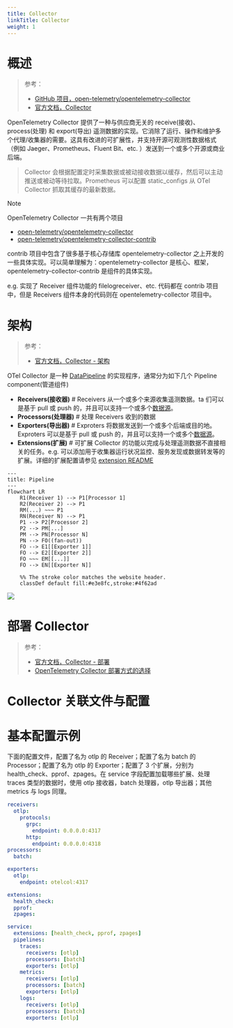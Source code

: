 ```yaml
---
title: Collector
linkTitle: Collector
weight: 1
---
```


# 概述

> 参考：
>
> - [GitHub 项目，open-telemetry/opentelemetry-collector](https://github.com/open-telemetry/opentelemetry-collector)
> - [官方文档，Collector](https://opentelemetry.io/docs/collector/)

OpenTelemetry Collector 提供了一种与供应商无关的 receive(接收)、process(处理) 和 export(导出) 遥测数据的实现。它消除了运行、操作和维护多个代理/收集器的需要。这具有改进的可扩展性，并支持开源可观测性数据格式（例如 Jaeger、Prometheus、Fluent Bit、etc. ）发送到一个或多个开源或商业后端。

> Collector 会根据配置定时采集数据或被动接收数据以缓存，然后可以主动推送或被动等待拉取。Prometheus 可以配置 static_configs 从 OTel Collector 抓取其缓存的最新数据。

> [!Note]
> OpenTelemetry Collector 一共有两个项目
>
> - [open-telemetry/opentelemetry-collector](https://github.com/open-telemetry/opentelemetry-collector)
> - [open-telemetry/opentelemetry-collector-contrib](https://github.com/open-telemetry/opentelemetry-collector-contrib)
> 
> contrib 项目中包含了很多基于核心存储库 opentelemetry-collector 之上开发的一些具体实现。可以简单理解为：opentelemetry-collector 是核心、框架，opentelemetry-collector-contrib 是组件的具体实现。
>
> e.g. 实现了 Receiver 组件功能的 filelogreceiver、etc. 代码都在 contrib 项目中，但是 Receivers 组件本身的代码则在 opentelemetry-collector 项目中。

# 架构

> 参考：
>
> - [官方文档，Collector - 架构](https://opentelemetry.io/docs/collector/architecture/)

OTel Collector 是一种 [DataPipeline](/docs/6.可观测性/DataPipeline/DataPipeline.md) 的实现程序，通常分为如下几个 Pipeline component(管道组件)

- **Receivers(接收器)** # Receivers 从一个或多个来源收集遥测数据。ta 们可以是基于 pull 或 push 的，并且可以支持一个或多个[数据源](https://opentelemetry.io/docs/concepts/signals/)。
- **Processors(处理器)** # 处理 Receivers 收到的数据
- **Exporters(导出器)** # Exproters 将数据发送到一个或多个后端或目的地。Exproters 可以是基于 pull 或 push 的，并且可以支持一个或多个[数据源](https://opentelemetry.io/docs/concepts/signals/)。
- **Extensions(扩展)** # 可扩展 Collector 的功能以完成与处理遥测数据不直接相关的任务。e.g. 可以添加用于收集器运行状况监控、服务发现或数据转发等的扩展。详细的扩展配置请参见 [extension README](https://github.com/open-telemetry/opentelemetry-collector/blob/main/extension/README.md)

```mermaid
---
title: Pipeline
---
flowchart LR
    R1(Receiver 1) --> P1[Processor 1]
    R2(Receiver 2) --> P1
    RM(...) ~~~ P1
    RN(Receiver N) --> P1
    P1 --> P2[Processor 2]
    P2 --> PM[...]
    PM --> PN[Processor N]
    PN --> FO((fan-out))
    FO --> E1[[Exporter 1]]
    FO --> E2[[Exporter 2]]
    FO ~~~ EM[[...]]
    FO --> EN[[Exporter N]]

    %% The stroke color matches the website header.
    classDef default fill:#e3e8fc,stroke:#4f62ad
```

![](https://opentelemetry.io/docs/collector/img/otel-collector.svg)

# 部署 Collector

> 参考：
>
> - [官方文档，Collector - 部署](https://opentelemetry.io/docs/collector/deployment/)
> - [OpenTelemetry Collector 部署方式的选择](https://flashcat.cloud/blog/opentelemetry-collector-deploy/)

# Collector 关联文件与配置

# 基本配置示例

下面的配置文件，配置了名为 otlp 的 Receiver；配置了名为 batch 的 Processor；配置了名为 otlp 的 Exporter；配置了 3 个扩展，分别为 health_check、pprof、zpages。在 service 字段配置加载哪些扩展、处理 traces 类型的数据时，使用 otlp 接收器，batch 处理器，otlp 导出器；其他 metrics 与 logs 同理。

```yaml
receivers:
  otlp:
    protocols:
      grpc:
        endpoint: 0.0.0.0:4317
      http:
        endpoint: 0.0.0.0:4318
processors:
  batch:

exporters:
  otlp:
    endpoint: otelcol:4317

extensions:
  health_check:
  pprof:
  zpages:

service:
  extensions: [health_check, pprof, zpages]
  pipelines:
    traces:
      receivers: [otlp]
      processors: [batch]
      exporters: [otlp]
    metrics:
      receivers: [otlp]
      processors: [batch]
      exporters: [otlp]
    logs:
      receivers: [otlp]
      processors: [batch]
      exporters: [otlp]
```
